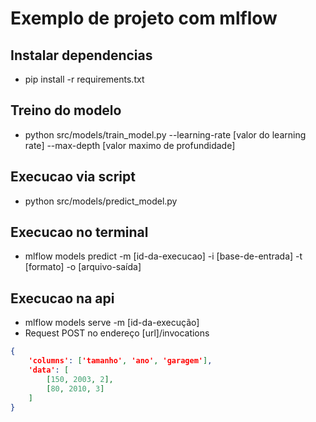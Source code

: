 # Exemplo de projeto com mlflow

## Instalar dependencias
- pip install -r requirements.txt

## Treino do modelo
- python src/models/train_model.py --learning-rate [valor do learning rate] --max-depth [valor maximo de profundidade]

## Execucao via script
- python src/models/predict_model.py 

## Execucao no terminal
- mlflow models predict -m [id-da-execucao] -i [base-de-entrada] -t [formato] -o [arquivo-saída]

## Execucao na api
- mlflow models serve -m [id-da-execução]
- Request POST no endereço [url]/invocations
```json
{
    'columns': ['tamanho', 'ano', 'garagem'],
    'data': [
        [150, 2003, 2],
        [80, 2010, 3]
    ]
}
```
